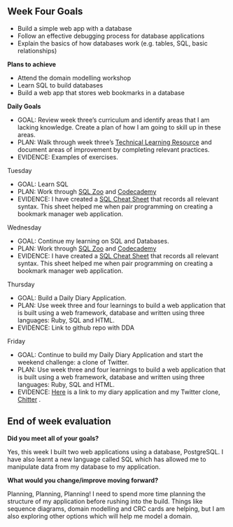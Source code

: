 ## Week Four Goals

- Build a simple web app with a database
- Follow an effective debugging process for database applications
- Explain the basics of how databases work (e.g. tables, SQL, basic relationships)

**Plans to achieve**

- Attend the domain modelling workshop
- Learn SQL to build databases
- Build a web app that stores web bookmarks in a database

**Daily Goals**


- GOAL: Review week three’s curriculum and identify areas that I am lacking knowledge. Create a plan of how I am going to skill up in these areas.
- PLAN: Walk through week three’s [Technical Learning Resource](https://airtable.com/shrlqxQm2BeUDvFyp/tblokmw6yNUO75ge6) and document areas of improvement by completing relevant practices.
- EVIDENCE: Examples of exercises. 

Tuesday

- GOAL: Learn SQL
- PLAN: Work through [SQL Zoo](https://sqlzoo.net/) and [Codecademy](https://www.codecademy.com/learn/learn-sql)
- EVIDENCE: I have created a [SQL Cheat Sheet](https://docs.google.com/spreadsheets/d/1C45ZA963HKtWw9t3UZTkjzoqbYf_Axs-O0wPFi36dpM/edit#gid=0) that records all relevant syntax. This sheet helped me when pair programming on creating a bookmark manager web application.

Wednesday

- GOAL: Continue my learning on SQL and Databases.
- PLAN: Work through [SQL Zoo](https://sqlzoo.net/) and [Codecademy](https://www.codecademy.com/learn/learn-sql)
- EVIDENCE: I have created a [SQL Cheat Sheet](https://docs.google.com/spreadsheets/d/1C45ZA963HKtWw9t3UZTkjzoqbYf_Axs-O0wPFi36dpM/edit#gid=0) that records all relevant syntax. This sheet helped me when pair programming on creating a bookmark manager web application.


Thursday

- GOAL: Build a Daily Diary Application.
- PLAN: Use week three and four learnings to build a web application that is built using a web framework, database and written using three languages: Ruby, SQL and HTML.
- EVIDENCE: Link to github repo with DDA

Friday

- GOAL: Continue to build my Daily Diary Application and start the weekend challenge: a clone of Twitter.
- PLAN: Use week three and four learnings to build a web application that is built using a web framework, database and written using three languages: Ruby, SQL and HTML.
- EVIDENCE: [Here](https://github.com/RichEwin/daily_diary) is a link to my diary application and my Twitter clone, [Chitter](https://github.com/RichEwin/chitter-challenge) . 

## End of week evaluation 

**Did you meet all of your goals?**

Yes, this week I built two web applications using a database, PostgreSQL. I have also learnt a new language called SQL which has allowed me to manipulate data from my database to my application.

**What would you change/improve moving forward?**

Planning, Planning, Planning! I need to spend more time planning the structure of my application before rushing into the build. Things like sequence diagrams, domain modelling and CRC cards are helping, but I am also exploring other options which will help me model a domain. 
